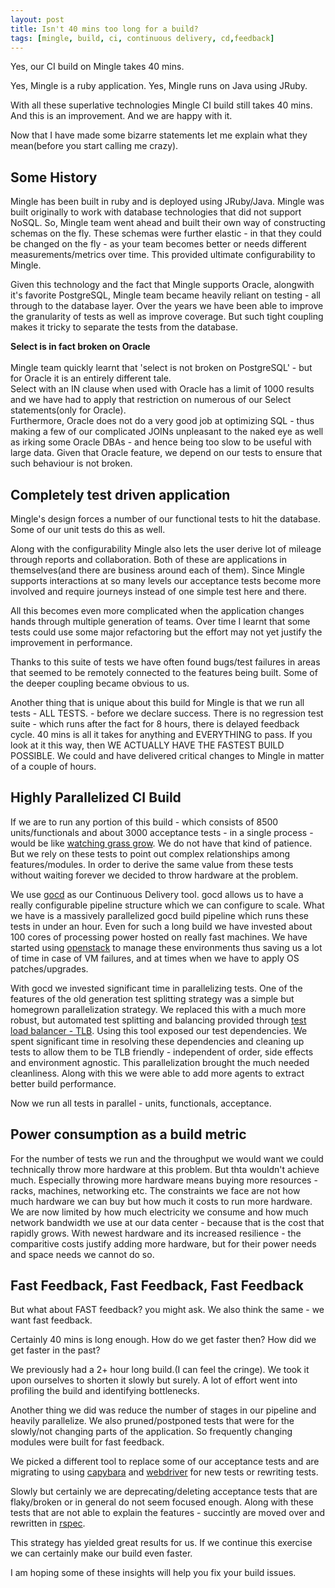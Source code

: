 ```yaml
---
layout: post
title: Isn't 40 mins too long for a build?
tags: [mingle, build, ci, continuous delivery, cd,feedback]
---
```


Yes, our CI build on Mingle takes 40 mins.

Yes, Mingle is a ruby application. Yes, Mingle runs on Java using JRuby.

With all these superlative technologies Mingle CI build still takes 40 mins. And this is an improvement. And we are happy with it.

Now that I have made some bizarre statements let me explain what they mean(before you start calling me crazy).

## Some History

Mingle has been built in ruby and is deployed using JRuby/Java. Mingle was built originally to work with database technologies that did not support NoSQL. So, Mingle team went ahead and built their own way of constructing schemas on the fly. These schemas were further elastic - in that they could be changed on the fly - as your team becomes better or needs different measurements/metrics over time. This provided ultimate configurability to Mingle.

Given this technology and the fact that Mingle supports Oracle, alongwith it's favorite PostgreSQL, Mingle team became heavily reliant on testing - all through to the database layer.
Over the years we have been able to improve the granularity of tests as well as improve coverage. But such tight coupling makes it tricky to separate the tests from the database.

<div class="inset">
<b>Select is in fact broken on Oracle</b>
<br/>
<br/>
Mingle team quickly learnt that 'select is not broken on PostgreSQL' - but for Oracle it is an entirely different tale.
<br/>
Select with an IN clause when used with Oracle has a limit of 1000 results and we have had to apply that restriction on numerous of our Select statements(only for Oracle).
<br/>
Furthermore, Oracle does not do a very good job at optimizing SQL - thus making a few of our complicated JOINs unpleasant to the naked eye as well as irking some Oracle DBAs - and hence being too slow to be useful with large data. Given that Oracle feature, we depend on our tests to ensure that such behaviour is not broken.
</div>

## Completely test driven application

Mingle's design forces a number of our functional tests to hit the database. Some of our unit tests do this as well.

Along with the configurability Mingle also lets the user derive lot of mileage through reports and collaboration. Both of these are applications in themselves(and there are business around each of them). Since Mingle supports interactions at so many levels our acceptance tests become more involved and require journeys instead of one simple test here and there.

All this becomes even more complicated when the application changes hands through multiple generation of teams. Over time I learnt that some tests could use some major refactoring but the effort may not yet justify the improvement in performance.

Thanks to this suite of tests we have often found bugs/test failures in areas that seemed to be remotely connected to the features being built. Some of the deeper coupling became obvious to us.

Another thing that is unique about this build for Mingle is that we run all tests - ALL TESTS. - before we declare success. There is no regression test suite - which runs after the fact for 8 hours, there is delayed feedback cycle. 40 mins is all it takes for anything and EVERYTHING to pass. If you look at it this way, then WE ACTUALLY HAVE THE FASTEST BUILD POSSIBLE. We could and have delivered critical changes to Mingle in matter of a couple of hours.

## Highly Parallelized CI Build

If we are to run any portion of this build - which consists of 8500 units/functionals and about 3000 acceptance tests - in a single process - would be like [watching grass grow](http://www.watching-grass-grow.com/). We do not have that kind of patience. But we rely on these tests to point out complex relationships among features/modules. In order to derive the same value from these tests without waiting forever we decided to throw hardware at the problem.

We use [gocd](http://www.go.cd/) as our Continuous Delivery tool. gocd allows us to have a really configurable pipeline structure which we can configure to scale. What we have is a massively parallelized gocd build pipeline which runs these tests in under an hour. Even for such a long build we have invested about 100 cores of processing power hosted on really fast machines. We have started using [openstack](https://www.openstack.org/) to manage these environments thus saving us a lot of time in case of VM failures, and at times when we have to apply OS patches/upgrades.

With gocd we invested significant time in parallelizing tests. One of the features of the old generation test splitting strategy was a simple but homegrown parallelization strategy. We replaced this with a much more robust, but automated test splitting and balancing provided through [test load balancer - TLB](http://test-load-balancer.github.io/). Using this tool exposed our test dependencies. We spent significant time in resolving these dependencies and cleaning up tests to allow them to be TLB friendly - independent of order, side effects and environment agnostic. This parallelization brought the much needed cleanliness. Along with this we were able to add more agents to extract better build performance.

Now we run all tests in parallel - units, functionals, acceptance.

## Power consumption as a build metric

For the number of tests we run and the throughput we would want we could technically throw more hardware at this problem. But thta wouldn't achieve much. Especially throwing more hardware means buying more resources - racks, machines, networking etc. The constraints we face are not how much hardware we can buy but how much it costs to run more hardware. We are now limited by how much electricity we consume and how much network bandwidth we use at our data center - because that is the cost that rapidly grows. With newest hardware and its increased resilience - the comparitive costs justify adding more hardware, but for their power needs and space needs we cannot do so.

## Fast Feedback, Fast Feedback, Fast Feedback

But what about FAST feedback? you might ask. We also think the same - we want fast feedback.

Certainly 40 mins is long enough. How do we get faster then? How did we get faster in the past?

We previously had a 2+ hour long build.(I can feel the cringe). We took it upon ourselves to shorten it slowly but surely.
A lot of effort went into profiling the build and identifying bottlenecks.

Another thing we did was reduce the number of stages in our pipeline and heavily parallelize. We also pruned/postponed tests that were for the slowly/not changing parts of the application. So frequently changing modules were built for fast feedback.

We picked a different tool to replace some of our acceptance tests and are migrating to using [capybara](https://rubygems.org/gems/capybara) and [webdriver](http://docs.seleniumhq.org/projects/webdriver/) for new tests or rewriting tests.

Slowly but certainly we are deprecating/deleting acceptance tests that are flaky/broken or in general do not seem focused enough. Along with these tests that are not able to explain the features - succintly are moved over and rewritten in [rspec](http://rspec.info/).

This strategy has yielded great results for us. If we continue this exercise we can certainly make our build even faster.

I am hoping some of these insights will help you fix your build issues.
